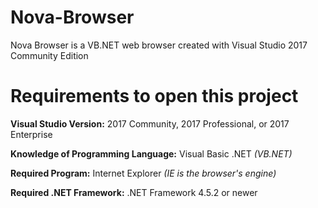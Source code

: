 # Nova-Browser
Nova Browser is a VB.NET web browser created with Visual Studio 2017 Community Edition

# Requirements to open this project
**Visual Studio Version:** 2017 Community, 2017 Professional, or 2017 Enterprise

**Knowledge of Programming Language:** Visual Basic .NET *(VB.NET)*

**Required Program:** Internet Explorer *(IE is the browser's engine)*

**Required .NET Framework:** .NET Framework 4.5.2 or newer
